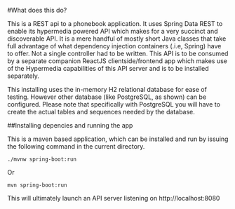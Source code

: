 #What does this do?

This is a REST api to a phonebook application.  It uses Spring Data REST to enable its hypermedia powered API
which makes for a very succinct and discoverable API.  It is a mere handful of mostly short Java classes that
take full advantage of what dependency injection containers (.i.e, Spring) have to offer.  Not a single
controller had to be written.  This API is to be consumed by a separate companion ReactJS clientside/frontend
app which makes use of the Hypermedia capabilities of this API server and is to be installed separately.

This installing uses the in-memory H2 relational database for ease of testing. However other database (like
PostgreSQL, as shown) can be configured.  Please note that specifically with PostgreSQL you will have to
create the actual tables and sequences needed by the database.

##Installing depencies and running the app

This is a maven based application, which can be installed and run by issuing the following command in the
current directory.

`./mvnw spring-boot:run`

Or

`mvn spring-boot:run`

This will ultimately launch an API server listening on http://localhost:8080








